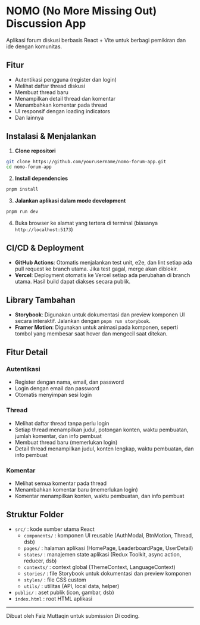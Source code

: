 # NOMO (No More Missing Out) Discussion App

Aplikasi forum diskusi berbasis React + Vite untuk berbagi pemikiran dan ide dengan komunitas.

## Fitur

- Autentikasi pengguna (register dan login)
- Melihat daftar thread diskusi
- Membuat thread baru
- Menampilkan detail thread dan komentar
- Menambahkan komentar pada thread
- UI responsif dengan loading indicators
- Dan lainnya


## Instalasi & Menjalankan

1. **Clone repositori**

```bash
git clone https://github.com/yourusername/nomo-forum-app.git
cd nomo-forum-app
```

2. **Install dependencies**

```bash
pnpm install
```

3. **Jalankan aplikasi dalam mode development**

```bash
pnpm run dev
```

4. Buka browser ke alamat yang tertera di terminal (biasanya `http://localhost:5173`)

## CI/CD & Deployment

- **GitHub Actions**: Otomatis menjalankan test unit, e2e, dan lint setiap ada pull request ke branch utama. Jika test gagal, merge akan diblokir.
- **Vercel**: Deployment otomatis ke Vercel setiap ada perubahan di branch utama. Hasil build dapat diakses secara publik.

## Library Tambahan

- **Storybook**: Digunakan untuk dokumentasi dan preview komponen UI secara interaktif. Jalankan dengan `pnpm run storybook`.
- **Framer Motion**: Digunakan untuk animasi pada komponen, seperti tombol yang membesar saat hover dan mengecil saat ditekan.

## Fitur Detail

### Autentikasi

- Register dengan nama, email, dan password
- Login dengan email dan password
- Otomatis menyimpan sesi login

### Thread

- Melihat daftar thread tanpa perlu login
- Setiap thread menampilkan judul, potongan konten, waktu pembuatan, jumlah komentar, dan info pembuat
- Membuat thread baru (memerlukan login)
- Detail thread menampilkan judul, konten lengkap, waktu pembuatan, dan info pembuat

### Komentar

- Melihat semua komentar pada thread
- Menambahkan komentar baru (memerlukan login)
- Komentar menampilkan konten, waktu pembuatan, dan info pembuat


## Struktur Folder

- `src/` : kode sumber utama React
  - `components/` : komponen UI reusable (AuthModal, BtnMotion, Thread, dsb)
  - `pages/` : halaman aplikasi (HomePage, LeaderboardPage, UserDetail)
  - `states/` : manajemen state aplikasi (Redux Toolkit, async action, reducer, dsb)
  - `contexts/` : context global (ThemeContext, LanguageContext)
  - `stories/` : file Storybook untuk dokumentasi dan preview komponen
  - `styles/` : file CSS custom
  - `utils/` : utilitas (API, local data, helper)
- `public/` : aset publik (icon, gambar, dsb)
- `index.html` : root HTML aplikasi

---

Dibuat oleh Faiz Muttaqin untuk submission Di coding.
